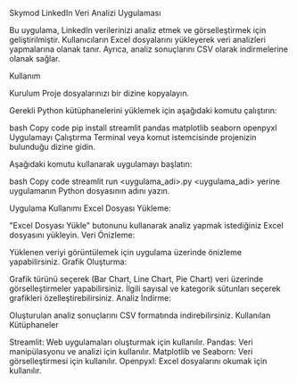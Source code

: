 Skymod LinkedIn Veri Analizi Uygulaması

Bu uygulama, LinkedIn verilerinizi analiz etmek ve görselleştirmek için geliştirilmiştir. Kullanıcıların Excel dosyalarını yükleyerek veri analizleri yapmalarına olanak tanır. Ayrıca, analiz sonuçlarını CSV olarak indirmelerine olanak sağlar.

Kullanım

Kurulum
Proje dosyalarınızı bir dizine kopyalayın.

Gerekli Python kütüphanelerini yüklemek için aşağıdaki komutu çalıştırın:

bash
Copy code
pip install streamlit pandas matplotlib seaborn openpyxl
Uygulamayı Çalıştırma
Terminal veya komut istemcisinde projenizin bulunduğu dizine gidin.

Aşağıdaki komutu kullanarak uygulamayı başlatın:

bash
Copy code
streamlit run <uygulama_adi>.py
<uygulama_adi> yerine uygulamanın Python dosyasının adını yazın.

Uygulama Kullanımı
Excel Dosyası Yükleme:

"Excel Dosyası Yükle" butonunu kullanarak analiz yapmak istediğiniz Excel dosyasını yükleyin.
Veri Önizleme:

Yüklenen veriyi görüntülemek için uygulama üzerinde önizleme yapabilirsiniz.
Grafik Oluşturma:

Grafik türünü seçerek (Bar Chart, Line Chart, Pie Chart) veri üzerinde görselleştirmeler yapabilirsiniz.
İlgili sayısal ve kategorik sütunları seçerek grafikleri özelleştirebilirsiniz.
Analiz İndirme:

Oluşturulan analiz sonuçlarını CSV formatında indirebilirsiniz.
Kullanılan Kütüphaneler

Streamlit: Web uygulamaları oluşturmak için kullanılır.
Pandas: Veri manipülasyonu ve analizi için kullanılır.
Matplotlib ve Seaborn: Veri görselleştirmesi için kullanılır.
Openpyxl: Excel dosyalarını okumak için kullanılır.
